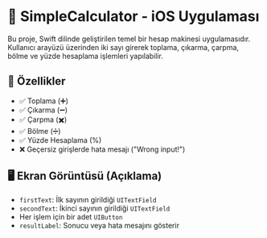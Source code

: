 # 🧮 SimpleCalculator - iOS Uygulaması

Bu proje, Swift dilinde geliştirilen temel bir hesap makinesi uygulamasıdır. Kullanıcı arayüzü üzerinden iki sayı girerek toplama, çıkarma, çarpma, bölme ve yüzde hesaplama işlemleri yapılabilir.

## 📲 Özellikler

- ✅ Toplama (➕)
- ✅ Çıkarma (➖)
- ✅ Çarpma (✖️)
- ✅ Bölme (➗)
- ✅ Yüzde Hesaplama (%)
- ❌ Geçersiz girişlerde hata mesajı ("Wrong input!")

## 🖥 Ekran Görüntüsü (Açıklama)

- `firstText`: İlk sayının girildiği `UITextField`
- `secondText`: İkinci sayının girildiği `UITextField`
- Her işlem için bir adet `UIButton`
- `resultLabel`: Sonucu veya hata mesajını gösterir


